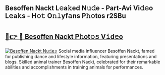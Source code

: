 ## Besoffen Nackt L𝚎a𝚔ed N𝚞𝚍e - Part-Avi Vi𝚍𝚎o L𝚎a𝚔s - H𝚘𝚝 O𝚗𝚕yf𝚊ns P𝚑𝚘tos r2SBu

# <h2><a href="http://kfeh29.oniu.top/?m=Besoffen+Nackt">🔗👉 🔴 Besoffen Nackt P𝚑ot𝚘𝚜 V𝚒d𝚎o</a></h2>

[![Besoffen Nackt Nu𝚍e𝚜](https://i.imgur.com/0qMVB7G.gif)](http://kfeh29.oniu.top/?m=Besoffen+Nackt)
Social media influencer Besoffen Nackt, famed for publishing dance and lifestyle information, featuring presentations and blogs. Skilled animal trainer Besoffen Nackt, celebrated for their remarkable abilities and accomplishments in training animals for performances.  
